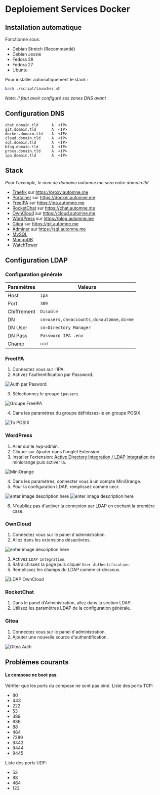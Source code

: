 # Deploiement Services Docker

## Installation automatique

Fonctionne sous:
* Debian Stretch (Recommandé)
* Debian Jessie
* Fedora 28
* Fedora 27
* Ubuntu

Pour installer automatiquement le stack :
```BASH
bash ./script/launcher.sh
```
*Note: Il faut avoir configuré ses zones DNS avant*

## Configuration DNS 

```
chat.domain.tld	     A	<IP>
git.domain.tld	     A	<IP>
docker.domain.tld    A	<IP>
cloud.domain.tld     A	<IP>
sql.domain.tld	     A	<IP>
blog.domain.tld	     A	<IP>
proxy.domain.tld     A	<IP>
ipa.domain.tld	     A	<IP>
```

## Stack

*Pour l'exemple, le nom de domaine automne.me sera notre domain.tld*

* [Traefik](https://traefik.io/) sur https://proxy.automne.me
* [Portainer](https://www.portainer.io/) sur https://docker.automne.me
* [FreeIPA](https://www.freeipa.org/) sur https://ipa.automne.me
* [RocketChat](https://rocket.chat/) sur https://chat.automne.me
* [OwnCloud](https://owncloud.org/) sur https://cloud.automne.me
* [WordPress](https://fr.wordpress.org/) sur https://blog.automne.me
* [Gitea](https://gitea.io/) sur https://git.automne.me
* [Adminer](https://www.adminer.org/) sur https://sql.automne.me
* [MySQL](https://www.mysql.com)
* [MongoDB](https://www.mongodb.com/)
* [WatchTower](https://github.com/v2tec/watchtower)

## Configuration LDAP

### Configuration générale

| Paramètres  | Valeurs                                 |
|-------------|-----------------------------------------|
| Host        | `ipa`                                   |
| Port        | `389`                                   |
| Chiffrement | `Disable`                               |
| DN          | `cn=users,cn=accounts,dc=automne,dc=me` |
| DN User     | `cn=Directory Manager`                  |
| DN Pass     | `Password IPA .env`                     |
| Champ       | `uid`                                   |


### FreeIPA

1. Connectez vous sur l'IPA.
2. Activez l'authentification par Password.

![Auth par Pasword](https://i.imgur.com/5ejp3FN.png)

3. Sélectionnez le groupe `ipausers`.

![Groupe FreeIPA](https://i.imgur.com/LhRAqgJ.png)

4. Dans les paramètres du groupe définissez-le en groupe POSIX.

![To POSIX](https://i.imgur.com/AG8ZTp6.png)

### WordPress

1. Aller sur le /wp-admin.
2. Cliquer sur Ajouter dans l'onglet Extension.
3. Installer l'extension: [Active Directory Integration / LDAP Integration](https://fr.wordpress.org/plugins/ldap-login-for-intranet-sites/) de miniorange puis activer la.

![MiniOrange](https://i.imgur.com/svdT1hw.png)

4. Dans les paramètres, connecter vous à un compte MiniOrange.
5. Pour la configuration LDAP, remplissez comme ceci:

![enter image description here](https://i.imgur.com/UOWtXh4.png)
![enter image description here](https://i.imgur.com/rqcBOlF.png) 

6. N'oubliez pas d'activer la connexion par LDAP en cochant la première case.

### OwnCloud

1. Connectez vous sur le panel d'administration.
2. Allez dans les extensions désactivées.

![enter image description here](https://i.imgur.com/LfAVxPE.png)

3. Activez `LDAP Integration`.
4. Rafraichissez la page puis cliquer `User Authentification`.
5. Remplissez les champs du LDAP comme ci-dessous.

![LDAP OwnCloud](https://i.imgur.com/rO3SsK5.png)

### RocketChat

1. Dans le panel d'Administration, allez dans la section LDAP.
2. Utilisez les paramètres LDAP de la configuration générale.

### Gitea

1. Connectez vous sur le panel d'administration.
2. Ajouter une nouvelle source d'authentification.

![Gitea Auth](https://i.imgur.com/GioSCro.png)


## Problèmes courants

#### Le compose ne boot pas.

Vérifier que les ports du compose ne sont pas bind.
Liste des ports TCP:
* 80
* 443
* 222
* 53
* 389
* 636
* 88
* 464
* 7389
* 9443
* 9444
* 9445

Liste des ports UDP:
* 53
* 88
* 464
* 123
